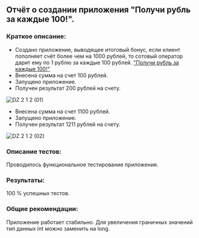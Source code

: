 ## Отчёт о создании приложения "Получи рубль за каждые 100!".

### Краткое описание:

- Создано приложение, выводящее итоговый бонус, если клиент пополняет счёт более чем на 1000 рублей, то сотовый оператор дарит ему по 1 рублю за каждые 100 рублей.
  ["Получи рубль за каждые 100!"](https://github.com/IgorEgor1964/Java-Home-Work-2.1.2/blob/main/Main.java)
- Внесена сумма на счет 100 рублей.
- Запущено приложение.
- Получен результат 200 рублей на счету.
 
 ![DZ 2 1 2 (01)](https://user-images.githubusercontent.com/77262709/110895252-17c99100-8345-11eb-9798-042e7b98770f.png)
 
- Внесена сумма на счет 1100 рублей.
- Запущено приложение.
- Получен результат 1211 рублей на счету.

![DZ 2 1 2 (02)](https://user-images.githubusercontent.com/77262709/110895273-21eb8f80-8345-11eb-862c-c9699f65a6be.png)

### Описание тестов:

Проводилось функциональное тестирование приложения.

### Результаты:

100 % успешных тестов.

### Общие рекомендации:

Приложение работает стабильно. Для увеличения граничных значений тип данных int можно заменить на long.

